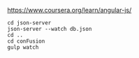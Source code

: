 https://www.coursera.org/learn/angular-js/

```
cd json-server
json-server --watch db.json
cd ..
cd conFusion
gulp watch
```
